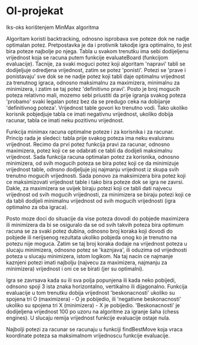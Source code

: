 # OI-projekat

Iks-oks korištenjem MinMax algoritma

Algoritam koristi backtracking, odnosno isprobava sve poteze dok ne nadje optimalan potez.
Pretpostavka je da i protivnik takodje igra optimalno, to jest bira poteze najbolje po njega.
Tabla u svakom trenutku ima sebi dodijeljenu vrijednost koja se racuna putem funkcije evaluateBoard (funkcijom evaluacije).
Tacnije, za svaki moguci potez koji algoritam 'napravi' tabli se dodijeljuje odredjena vrijednost, zatim se potez 'ponisti'.
Potezi se 'prave i ponistavaju' sve dok se ne nadje potez koji tabli daje optimalnu vrijednost za trenutnog 
igraca, odnosno maksimalnu za maximizera, minimalnu za minimizera, i zatim se taj potez 'definitivno pravi'. 
Posto je broj mogucih poteza relativno mali, mozemo sebi priustiti da prije igranja svakog poteza 'probamo' svaki legalan potez
bez da se predugo ceka na dobijanje 'definitivnog poteza'. 
Vrijednost table govori ko trenutno vodi. Tako ukoliko korisnik pobjedjuje tabla ce imati negativnu vrijednost, ukoliko dobija racunar, tabla ce imati neku pozitivnu vrijednost.

Funkcija minimax racuna optimalne poteze i za korisnika i za racunar. 
Princip rada je sledeci: tabla prije svakog poteza ima neku evaluiranu vrijednost. 
Recimo da prvi potez funkcija pravi za racunar, odnosno maximizera, potez koji ce se odabrati ce tabli da dodijeli maksimalnu vrijednost. Sada funkcija racuna optimalan potez za korisnika, odnosno minimizera, od svih mogucih poteza se bira potez koji ce da minimizuje vrijednost table, odnsno dodjeljuje joj najmanju vrijednost iz skupa svih trenutno mogucih vrijednosti. 
Sada ponovo za maksimizera bira potez koji ce maksimizovati vrijednost table i tako bira poteze dok se igra ne zavrsi.
Dakle, za maximizera se uvijek biraju potezi koji ce tabli dati najvecu vrijednost od svih mogucih vrijednosti, za minimizera
se biraju potezi koji ce da tabli dodijeli minimalnu vrijednost od svih mogucih vrijednosti (igra optimalno za oba igraca).

Posto moze doci do situacije da vise poteza dovodi do pobjede maximizera ili minimizera da bi se osiguralo da se od svih
takvih poteza bira optimum racuna se za svaki potez dubina, odnosno broj koraka koji dovodi do pobjede ili nerijsenog rezultata ukoliko pobjeda onog ko je trenutno na potezu nije moguca. 
Zatim se taj broj koraka dodaje na vrijednost poteza u slucaju minimizera, odnosno potez se 'kaznjava', ili oduzima
od vrijednosti poteza u slucaju minimizera, istom logikom. Na taj nacin ce najmanje kaznjeni potezi imati najbolju
(najvecu za maximizera, najmanju za minimizera) vrijednost i oni ce se birati (jer su optimalni).

Igra se zavrsava kada su ili sva polja popunjena ili kada neko pobijedi, odnsono spoji 3 ista znaka horizontalno,
vertikalno ili dijagonalno. Funkcija evaluacije u tom trenutku dobija vrijednost 'beskonacnosti' ukoliko su spojena 
tri O (maximizera) - O je pobijedio, ili 'negativne beskonacnosti' ukoliko su spojena tri X (minimizera) - X je pobijedio.
'Beskonacnosti' je dodijeljena vrijednost 100 po uzoru na algoritme za igranje šaha (chess engines).
U slucaju remija vrijednost funkcije evaluacije ostaje nula.

Najbolji potezi za racunar se racunaju u funkciji findBestMove koja vraca koordinate poteza sa maksimalnom
vrijednoscu funkcije evaluacije. 
